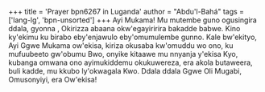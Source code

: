 +++
title = 'Prayer bpn6267 in Luganda'
author = "Abdu'l-Bahá"
tags = ['lang-lg', 'bpn-unsorted']
+++
Ayi Mukama!  Mu mutembe guno ogusingira ddala, gyonna , Okirizza abaana okw'egayiririra bakadde babwe. Kino ky'ekimu ku birabo eby'enjawulo eby'omumulembe gunno.  Kale bw'ekityo, Ayi Ggwe Mukama ow'ekisa, kiriza okusaba kw'omuddu wo ono, ku mufuubeeto gw'obumu Bwo, onyike kitaawe mu nnyanja y'ekisa Kyo, kubanga omwana ono ayimukiddemu okukuwereza, era akola butaweera, buli kadde, mu kkubo ly'okwagala Kwo.  Ddala ddala Ggwe Oli Mugabi, Omusonyiyi, era Ow'ekisa!
